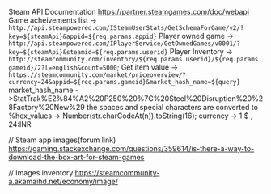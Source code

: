 Steam API Documentation
    https://partner.steamgames.com/doc/webapi
Game acheivements list
-> `http://api.steampowered.com/ISteamUserStats/GetSchemaForGame/v2/?key=${steamApi}&appid=${req.params.appid}`
Player owned game
-> `http://api.steampowered.com/IPlayerService/GetOwnedGames/v0001/?key=${steamApi}&steamid=${req.params.userid}`
Player Inventory
-> `http://steamcommunity.com/inventory/${req.params.userid}/${req.params.gameid}/2?l=english&count=5000`;
Get item value
-> `https://steamcommunity.com/market/priceoverview/?currency=24&appid=${req.params.gameid}&market_hash_name=${query}`
market_hash_name - >StatTrak%E2%84%A2%20P250%20%7C%20Steel%20Disruption%20%28Factory%20New%29
the spaces and special characters are converted to %hex_values
 -> Number(str.charCodeAt(n)).toString(16);
currency -> 1:$ , 24:INR

// Steam app images(forum link)
https://gaming.stackexchange.com/questions/359614/is-there-a-way-to-download-the-box-art-for-steam-games

// Images inventory
    https://steamcommunity-a.akamaihd.net/economy/image/<hashcode>